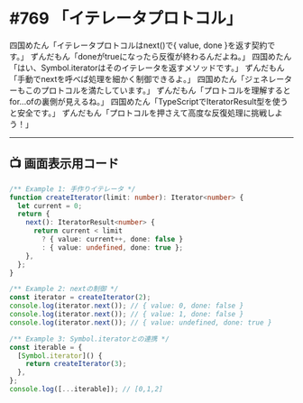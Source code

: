 # #769 「イテレータプロトコル」

四国めたん「イテレータプロトコルはnext()で{ value, done }を返す契約です。」
ずんだもん「doneがtrueになったら反復が終わるんだよね。」
四国めたん「はい、Symbol.iteratorはそのイテレータを返すメソッドです。」
ずんだもん「手動でnextを呼べば処理を細かく制御できるよ。」
四国めたん「ジェネレーターもこのプロトコルを満たしています。」
ずんだもん「プロトコルを理解するとfor...ofの裏側が見えるね。」
四国めたん「TypeScriptでIteratorResult型を使うと安全です。」
ずんだもん「プロトコルを押さえて高度な反復処理に挑戦しよう！」

---

## 📺 画面表示用コード

```typescript
/** Example 1: 手作りイテレータ */
function createIterator(limit: number): Iterator<number> {
  let current = 0;
  return {
    next(): IteratorResult<number> {
      return current < limit
        ? { value: current++, done: false }
        : { value: undefined, done: true };
    },
  };
}

/** Example 2: nextの制御 */
const iterator = createIterator(2);
console.log(iterator.next()); // { value: 0, done: false }
console.log(iterator.next()); // { value: 1, done: false }
console.log(iterator.next()); // { value: undefined, done: true }

/** Example 3: Symbol.iteratorとの連携 */
const iterable = {
  [Symbol.iterator]() {
    return createIterator(3);
  },
};
console.log([...iterable]); // [0,1,2]
```
